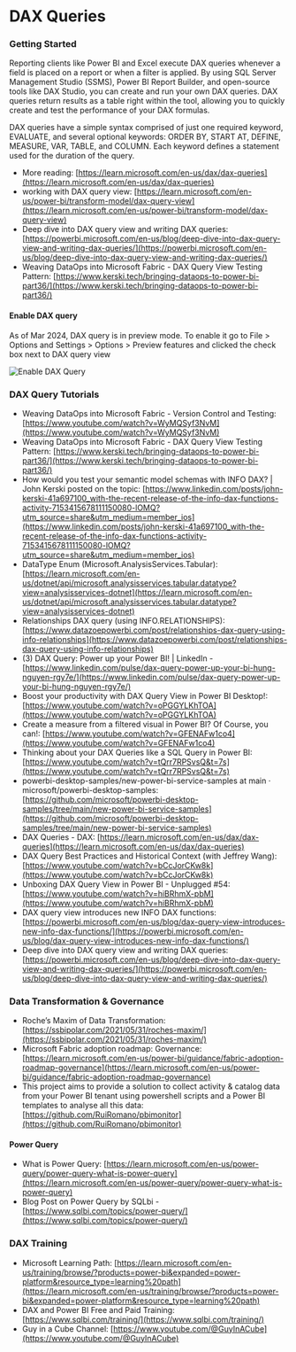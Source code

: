 # DAX Queries 

### Getting Started
Reporting clients like Power BI and Excel execute DAX queries whenever a field is placed on a report or when a filter is applied. By using SQL Server Management Studio (SSMS), Power BI Report Builder, and open-source tools like DAX Studio, you can create and run your own DAX queries. DAX queries return results as a table right within the tool, allowing you to quickly create and test the performance of your DAX formulas.

DAX queries have a simple syntax comprised of just one required keyword, EVALUATE, and several optional keywords: ORDER BY, START AT, DEFINE, MEASURE, VAR, TABLE, and COLUMN. Each keyword defines a statement used for the duration of the query.

- More reading: [https://learn.microsoft.com/en-us/dax/dax-queries](https://learn.microsoft.com/en-us/dax/dax-queries)
- working with DAX query view: [https://learn.microsoft.com/en-us/power-bi/transform-model/dax-query-view](https://learn.microsoft.com/en-us/power-bi/transform-model/dax-query-view)
- Deep dive into DAX query view and writing DAX queries: [https://powerbi.microsoft.com/en-us/blog/deep-dive-into-dax-query-view-and-writing-dax-queries/](https://powerbi.microsoft.com/en-us/blog/deep-dive-into-dax-query-view-and-writing-dax-queries/)
- Weaving DataOps into Microsoft Fabric - DAX Query View Testing Pattern: [https://www.kerski.tech/bringing-dataops-to-power-bi-part36/](https://www.kerski.tech/bringing-dataops-to-power-bi-part36/)

#### Enable DAX query 
As of Mar 2024, DAX query is in preview mode.  To enable it go to File > Options and Settings > Options > Preview features and clicked the check box next to DAX query view

![Enable DAX Query](https://akbarsait.github.io/powertools-data/assets/dax/daxqueries-1.png)

### DAX Query Tutorials
- Weaving DataOps into Microsoft Fabric - Version Control and Testing: [https://www.youtube.com/watch?v=WyMQSyf3NvM](https://www.youtube.com/watch?v=WyMQSyf3NvM)
- Weaving DataOps into Microsoft Fabric - DAX Query View Testing Pattern: [https://www.kerski.tech/bringing-dataops-to-power-bi-part36/](https://www.kerski.tech/bringing-dataops-to-power-bi-part36/)
- How would you test your semantic model schemas with INFO DAX? | John Kerski posted on the topic: [https://www.linkedin.com/posts/john-kerski-41a697100_with-the-recent-release-of-the-info-dax-functions-activity-7153415678111150080-lOMQ?utm_source=share&utm_medium=member_ios](https://www.linkedin.com/posts/john-kerski-41a697100_with-the-recent-release-of-the-info-dax-functions-activity-7153415678111150080-lOMQ?utm_source=share&utm_medium=member_ios)
- DataType Enum (Microsoft.AnalysisServices.Tabular): [https://learn.microsoft.com/en-us/dotnet/api/microsoft.analysisservices.tabular.datatype?view=analysisservices-dotnet](https://learn.microsoft.com/en-us/dotnet/api/microsoft.analysisservices.tabular.datatype?view=analysisservices-dotnet)
- Relationships DAX query (using INFO.RELATIONSHIPS): [https://www.datazoepowerbi.com/post/relationships-dax-query-using-info-relationships](https://www.datazoepowerbi.com/post/relationships-dax-query-using-info-relationships)
- (3) DAX Query: Power up your Power BI! | LinkedIn - [https://www.linkedin.com/pulse/dax-query-power-up-your-bi-hung-nguyen-rgy7e/](https://www.linkedin.com/pulse/dax-query-power-up-your-bi-hung-nguyen-rgy7e/)
- Boost your productivity with DAX Query View in Power BI Desktop!: [https://www.youtube.com/watch?v=oPGGYLKhTOA](https://www.youtube.com/watch?v=oPGGYLKhTOA)
- Create a measure from a filtered visual in Power BI? Of Course, you can!: [https://www.youtube.com/watch?v=GFENAFw1co4](https://www.youtube.com/watch?v=GFENAFw1co4)
- Thinking about your DAX Queries like a SQL Query in Power BI: [https://www.youtube.com/watch?v=tQrr7RPSvsQ&t=7s](https://www.youtube.com/watch?v=tQrr7RPSvsQ&t=7s)
- powerbi-desktop-samples/new-power-bi-service-samples at main · microsoft/powerbi-desktop-samples: [https://github.com/microsoft/powerbi-desktop-samples/tree/main/new-power-bi-service-samples](https://github.com/microsoft/powerbi-desktop-samples/tree/main/new-power-bi-service-samples)
- DAX Queries - DAX: [https://learn.microsoft.com/en-us/dax/dax-queries](https://learn.microsoft.com/en-us/dax/dax-queries)
- DAX Query Best Practices and Historical Context (with Jeffrey Wang): [https://www.youtube.com/watch?v=bCcJorCKw8k](https://www.youtube.com/watch?v=bCcJorCKw8k)
- Unboxing DAX Query View in Power BI - Unplugged #54: [https://www.youtube.com/watch?v=hiBRhmX-pbM](https://www.youtube.com/watch?v=hiBRhmX-pbM)
- DAX query view introduces new INFO DAX functions: [https://powerbi.microsoft.com/en-us/blog/dax-query-view-introduces-new-info-dax-functions/](https://powerbi.microsoft.com/en-us/blog/dax-query-view-introduces-new-info-dax-functions/)
- Deep dive into DAX query view and writing DAX queries: [https://powerbi.microsoft.com/en-us/blog/deep-dive-into-dax-query-view-and-writing-dax-queries/](https://powerbi.microsoft.com/en-us/blog/deep-dive-into-dax-query-view-and-writing-dax-queries/)

### Data Transformation & Governance 
- Roche’s Maxim of Data Transformation: [https://ssbipolar.com/2021/05/31/roches-maxim/](https://ssbipolar.com/2021/05/31/roches-maxim/)
- Microsoft Fabric adoption roadmap: Governance: [https://learn.microsoft.com/en-us/power-bi/guidance/fabric-adoption-roadmap-governance](https://learn.microsoft.com/en-us/power-bi/guidance/fabric-adoption-roadmap-governance)
- This project aims to provide a solution to collect activity & catalog data from your Power BI tenant using powershell scripts and a Power BI templates to analyse all this data: [https://github.com/RuiRomano/pbimonitor](https://github.com/RuiRomano/pbimonitor)

#### Power Query
- What is Power Query: [https://learn.microsoft.com/en-us/power-query/power-query-what-is-power-query](https://learn.microsoft.com/en-us/power-query/power-query-what-is-power-query)
- Blog Post on Power Query by SQLbi - [https://www.sqlbi.com/topics/power-query/](https://www.sqlbi.com/topics/power-query/)

### DAX Training
- Microsoft Learning Path: [https://learn.microsoft.com/en-us/training/browse/?products=power-bi&expanded=power-platform&resource_type=learning%20path](https://learn.microsoft.com/en-us/training/browse/?products=power-bi&expanded=power-platform&resource_type=learning%20path)
- DAX and Power BI Free and Paid Training: [https://www.sqlbi.com/training/](https://www.sqlbi.com/training/)
- Guy in a Cube Channel: [https://www.youtube.com/@GuyInACube](https://www.youtube.com/@GuyInACube)